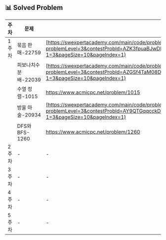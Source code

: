 ## 📊 Solved Problem

| 주차  | 문제                          | 문제 링크 |
|------|-----------------------------|-----------|
| 1주차 | 묶음 판매-22759               | [https://swexpertacademy.com/main/code/problem/22759](https://swexpertacademy.com/main/code/problem/problemDetail.do?problemLevel=3&contestProbId=AZK3fpuaBJwDFAXk&categoryId=AZK3fpuaBJwDFAXk&categoryType=CODE&problemTitle=&orderBy=FIRST_REG_DATETIME&selectCodeLang=ALL&select-1=3&pageSize=10&pageIndex=1) |
|  | 피보나치수분배-22039               | [https://swexpertacademy.com/main/code/problem/22039](https://swexpertacademy.com/main/code/problem/problemDetail.do?problemLevel=3&contestProbId=AZGSf4TaM08DFAXd&categoryId=AZGSf4TaM08DFAXd&categoryType=CODE&problemTitle=&orderBy=FIRST_REG_DATETIME&selectCodeLang=ALL&select-1=3&pageSize=10&pageIndex=1)|
|  | 수열 정렬-1015                         | https://www.acmicpc.net/problem/1015 |
| | 방울 마술-20934                        | [https://swexpertacademy.com/main/code/problem/20934](https://swexpertacademy.com/main/code/problem/problemDetail.do?problemLevel=3&contestProbId=AY9QTGqqcckDFAVF&categoryId=AY9QTGqqcckDFAVF&categoryType=CODE&problemTitle=&orderBy=FIRST_REG_DATETIME&selectCodeLang=ALL&select-1=3&pageSize=10&pageIndex=1) |
|  | DFS와 BFS-1260                         | https://www.acmicpc.net/problem/1260|
| 2주차 | -                          | - |
| 3주차 | -                          | - |
| 4주차 | -                          | - |
| 5주차 | -                          | - |
